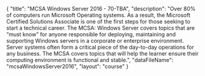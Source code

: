 {
	"title": "MCSA Windows Server 2016 - 70-TBA",
	"description": "Over 80% of computers run Microsoft Operating systems. As a result, the Microsoft Certified Solutions Associate is one of the first steps for those seeking to start a technical career. The MCSA: Windows Server covers topics that are “must know” for anyone responsible for deploying, maintaining and supporting Windows servers in a corporate or enterprise environment. Server systems often form a critical piece of the day-to-day operations for any business. The MCSA covers topics that will help the learner ensure their computing environment is functional and stable.",
	"dataFileName": "mcsaWindowsServer2016",
	"layout": "course"
}